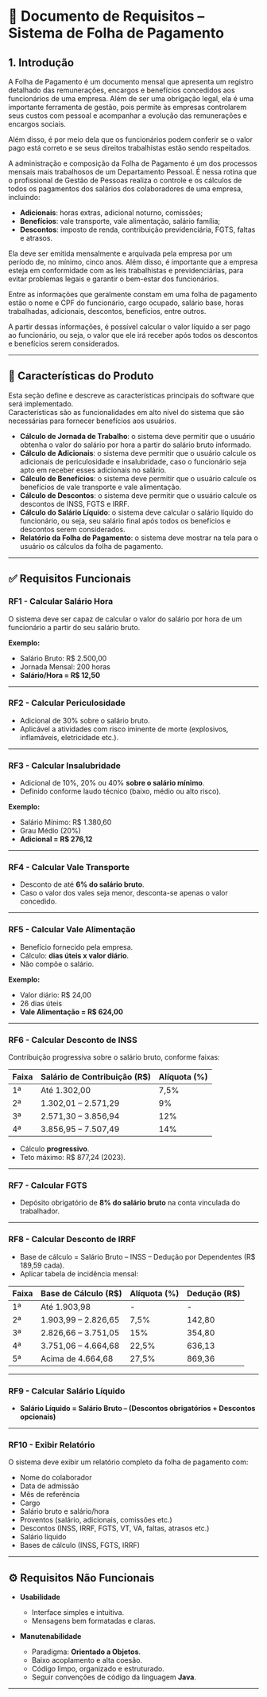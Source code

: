 # 📄 Documento de Requisitos – Sistema de Folha de Pagamento

## 1. Introdução

A Folha de Pagamento é um documento mensal que apresenta um registro detalhado das remunerações, encargos e benefícios concedidos aos funcionários de uma empresa. Além de ser uma obrigação legal, ela é uma importante ferramenta de gestão, pois permite às empresas controlarem seus custos com pessoal e acompanhar a evolução das remunerações e encargos sociais.  

Além disso, é por meio dela que os funcionários podem conferir se o valor pago está correto e se seus direitos trabalhistas estão sendo respeitados.  

A administração e composição da Folha de Pagamento é um dos processos mensais mais trabalhosos de um Departamento Pessoal. É nessa rotina que o profissional de Gestão de Pessoas realiza o controle e os cálculos de todos os pagamentos dos salários dos colaboradores de uma empresa, incluindo:

- **Adicionais**: horas extras, adicional noturno, comissões;  
- **Benefícios**: vale transporte, vale alimentação, salário família;  
- **Descontos**: imposto de renda, contribuição previdenciária, FGTS, faltas e atrasos.  

Ela deve ser emitida mensalmente e arquivada pela empresa por um período de, no mínimo, cinco anos. Além disso, é importante que a empresa esteja em conformidade com as leis trabalhistas e previdenciárias, para evitar problemas legais e garantir o bem-estar dos funcionários.  

Entre as informações que geralmente constam em uma folha de pagamento estão o nome e CPF do funcionário, cargo ocupado, salário base, horas trabalhadas, adicionais, descontos, benefícios, entre outros.  

A partir dessas informações, é possível calcular o valor líquido a ser pago ao funcionário, ou seja, o valor que ele irá receber após todos os descontos e benefícios serem considerados.

---

## 📌 Características do Produto

Esta seção define e descreve as características principais do software que será implementado.  
Características são as funcionalidades em alto nível do sistema que são necessárias para fornecer benefícios aos usuários.

- **Cálculo de Jornada de Trabalho**: o sistema deve permitir que o usuário obtenha o valor do salário por hora a partir do salário bruto informado.  
- **Cálculo de Adicionais**: o sistema deve permitir que o usuário calcule os adicionais de periculosidade e insalubridade, caso o funcionário seja apto em receber esses adicionais no salário.  
- **Cálculo de Benefícios**: o sistema deve permitir que o usuário calcule os benefícios de vale transporte e vale alimentação.  
- **Cálculo de Descontos**: o sistema deve permitir que o usuário calcule os descontos de INSS, FGTS e IRRF.  
- **Cálculo do Salário Líquido**: o sistema deve calcular o salário líquido do funcionário, ou seja, seu salário final após todos os benefícios e descontos serem considerados.  
- **Relatório da Folha de Pagamento**: o sistema deve mostrar na tela para o usuário os cálculos da folha de pagamento.  

---

## ✅ Requisitos Funcionais  

### **RF1 - Calcular Salário Hora**  
O sistema deve ser capaz de calcular o valor do salário por hora de um funcionário a partir do seu salário bruto.  

**Exemplo:**  
- Salário Bruto: R$ 2.500,00  
- Jornada Mensal: 200 horas  
- **Salário/Hora = R$ 12,50**  

---

### **RF2 - Calcular Periculosidade**  
- Adicional de 30% sobre o salário bruto.  
- Aplicável a atividades com risco iminente de morte (explosivos, inflamáveis, eletricidade etc.).  

---

### **RF3 - Calcular Insalubridade**  
- Adicional de 10%, 20% ou 40% **sobre o salário mínimo**.  
- Definido conforme laudo técnico (baixo, médio ou alto risco).  

**Exemplo:**  
- Salário Mínimo: R$ 1.380,60  
- Grau Médio (20%)  
- **Adicional = R$ 276,12**  

---

### **RF4 - Calcular Vale Transporte**  
- Desconto de até **6% do salário bruto**.  
- Caso o valor dos vales seja menor, desconta-se apenas o valor concedido.  

---

### **RF5 - Calcular Vale Alimentação**  
- Benefício fornecido pela empresa.  
- Cálculo: **dias úteis x valor diário**.  
- Não compõe o salário.  

**Exemplo:**  
- Valor diário: R$ 24,00  
- 26 dias úteis  
- **Vale Alimentação = R$ 624,00**  

---

### **RF6 - Calcular Desconto de INSS**  
Contribuição progressiva sobre o salário bruto, conforme faixas:  

| Faixa | Salário de Contribuição (R$) | Alíquota (%) |
|-------|-------------------------------|--------------|
| 1ª    | Até 1.302,00                  | 7,5%         |
| 2ª    | 1.302,01 – 2.571,29           | 9%           |
| 3ª    | 2.571,30 – 3.856,94           | 12%          |
| 4ª    | 3.856,95 – 7.507,49           | 14%          |  

- Cálculo **progressivo**.  
- Teto máximo: R$ 877,24 (2023).  

---

### **RF7 - Calcular FGTS**  
- Depósito obrigatório de **8% do salário bruto** na conta vinculada do trabalhador.  

---

### **RF8 - Calcular Desconto de IRRF**  
- Base de cálculo = Salário Bruto – INSS – Dedução por Dependentes (R$ 189,59 cada).  
- Aplicar tabela de incidência mensal:  

| Faixa | Base de Cálculo (R$)        | Alíquota (%) | Dedução (R$) |
|-------|------------------------------|--------------|--------------|
| 1ª    | Até 1.903,98                 | -            | -            |
| 2ª    | 1.903,99 – 2.826,65          | 7,5%         | 142,80       |
| 3ª    | 2.826,66 – 3.751,05          | 15%          | 354,80       |
| 4ª    | 3.751,06 – 4.664,68          | 22,5%        | 636,13       |
| 5ª    | Acima de 4.664,68            | 27,5%        | 869,36       |  

---

### **RF9 - Calcular Salário Líquido**  
- **Salário Líquido = Salário Bruto – (Descontos obrigatórios + Descontos opcionais)**  

---

### **RF10 - Exibir Relatório**  
O sistema deve exibir um relatório completo da folha de pagamento com:  
- Nome do colaborador  
- Data de admissão  
- Mês de referência  
- Cargo  
- Salário bruto e salário/hora  
- Proventos (salário, adicionais, comissões etc.)  
- Descontos (INSS, IRRF, FGTS, VT, VA, faltas, atrasos etc.)  
- Salário líquido  
- Bases de cálculo (INSS, FGTS, IRRF)  

---

## ⚙️ Requisitos Não Funcionais  

- **Usabilidade**  
  - Interface simples e intuitiva.  
  - Mensagens bem formatadas e claras.  

- **Manutenabilidade**  
  - Paradigma: **Orientado a Objetos**.  
  - Baixo acoplamento e alta coesão.  
  - Código limpo, organizado e estruturado.  
  - Seguir convenções de código da linguagem **Java**.  

---

